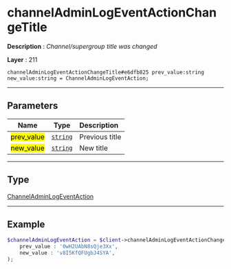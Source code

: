 # channelAdminLogEventActionChangeTitle

**Description** : *Channel/supergroup title was changed*

**Layer** : 211

```tl
channelAdminLogEventActionChangeTitle#e6dfb825 prev_value:string new_value:string = ChannelAdminLogEventAction;
```

---

## Parameters

| Name | Type | Description |
| :---: | :---: | :--- |
| <mark>prev_value</mark> | [`string`](type/string) | Previous title |
| <mark>new_value</mark> | [`string`](type/string) | New title |

---

## Type

[ChannelAdminLogEventAction](type/ChannelAdminLogEventAction)

---

## Example

```php
$channelAdminLogEventAction = $client->channelAdminLogEventActionChangeTitle(
	prev_value : '0wH2UAbN8sQje3Xx',
	new_value : 'v8I5KfQFUgbJ4SYA',
);
```
